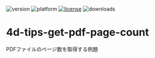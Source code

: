 ![version](https://img.shields.io/badge/version-19%2B-5682DF)
![platform](https://img.shields.io/static/v1?label=platform&message=mac-intel%20|%20mac-arm%20|%20win-64&color=blue)
[![license](https://img.shields.io/github/license/4D-JP/4d-tips-get-pdf-page-count)](LICENSE)
![downloads](https://img.shields.io/github/downloads/4D-JP/4d-tips-get-pdf-page-count/total)

# 4d-tips-get-pdf-page-count
PDFファイルのページ数を取得する例題
